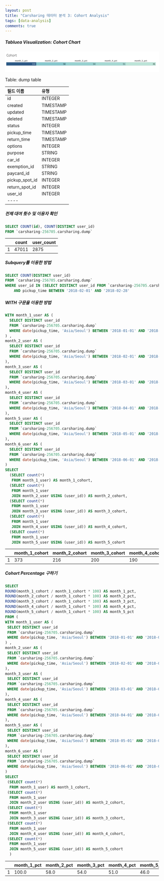 ```yaml
---
layout: post
title: "Carsharing 데이터 분석 3: Cohort Analysis"
tags: [data-analysis]
comments: true
---
```


##### Tabluea Visualization: Cohort Chart
![Cohort](../images/2019-10-22-Carsharing-Data-Analysis-3.png)

Table: dump table

| 필드 이름 | 유형 |
|:---|:---|
| id  | INTEGER  |
| created  | TIMESTAMP  |
| updated  | TIMESTAMP  |
| deleted  | TIMESTAMP  |
| status  | INTEGER  |
| pickup_time  | TIMESTAMP  |
| return_time  | TIMESTAMP  |
| options  | INTEGER  |
| purpose  | STRING  |
| car_id  | INTEGER  |
| exemption_id  | STRING  |
| paycard_id  | STRING  |
| pickup_spot_id  | INTEGER  |
| return_spot_id  | INTEGER  |
| user_id  | INTEGER  |
|----

##### 전체 대여 횟수 및 이용자 확인

```sql
SELECT COUNT(id), COUNT(DISTINCT user_id)
FROM `carsharing-256705.carsharing.dump`
```

|   | count | user_count |
|---|-------|------------|
| 1 | 47011 | 2875       |

##### Subquery를 이용한 방법

```sql
SELECT COUNT(DISTINCT user_id)
FROM `carsharing-256705.carsharing.dump`
WHERE user_id IN (SELECT DISTINCT user_id FROM `carsharing-256705.carsharing.dump` WHERE pickup_time BETWEEN '2018-01-01' AND '2018-01-31')
    AND pickup_time BETWEEN '2018-02-01' AND '2018-02-28'
```


##### WITH 구문을 이용한 방법

```sql
WITH month_1_user AS (
  SELECT DISTINCT user_id
  FROM `carsharing-256705.carsharing.dump`
  WHERE date(pickup_time, 'Asia/Seoul') BETWEEN '2018-01-01' AND '2018-01-30'
) ,
month_2_user AS (
  SELECT DISTINCT user_id
  FROM `carsharing-256705.carsharing.dump`
  WHERE date(pickup_time, 'Asia/Seoul') BETWEEN '2018-02-01' AND '2018-02-28'
),
month_3_user AS (
  SELECT DISTINCT user_id
  FROM `carsharing-256705.carsharing.dump`
  WHERE date(pickup_time, 'Asia/Seoul') BETWEEN '2018-03-01' AND '2018-03-30'
),
month_4_user AS (
  SELECT DISTINCT user_id
  FROM `carsharing-256705.carsharing.dump`
  WHERE date(pickup_time, 'Asia/Seoul') BETWEEN '2018-04-01' AND '2018-04-30'
),
month_5_user AS (
  SELECT DISTINCT user_id
  FROM `carsharing-256705.carsharing.dump`
  WHERE date(pickup_time, 'Asia/Seoul') BETWEEN '2018-05-01' AND '2018-05-30'
),
month_6_user AS (
  SELECT DISTINCT user_id
  FROM `carsharing-256705.carsharing.dump`
  WHERE date(pickup_time, 'Asia/Seoul') BETWEEN '2018-06-01' AND '2018-06-28'
)
SELECT 
  (SELECT count(*) 
   FROM month_1_user) AS month_1_cohort,
  (SELECT count(*)
   FROM month_1_user
   JOIN month_2_user USING (user_id)) AS month_2_cohort,
  (SELECT count(*)
   FROM month_1_user
   JOIN month_3_user USING (user_id)) AS month_3_cohort,
  (SELECT count(*)
   FROM month_1_user
   JOIN month_4_user USING (user_id)) AS month_4_cohort,
  (SELECT count(*)
   FROM month_1_user
   JOIN month_5_user USING (user_id)) AS month_5_cohort
   ```

|   | month_1_cohort | month_2_cohort | month_3_cohort | month_4_cohort | month_5_cohort |
|---|----------------|----------------|----------------|----------------|----------------|
| 1 | 373            | 216            | 200            | 190            | 170            |


##### Cohort Percentage 구하기

   ```sql
SELECT
  ROUND(month_1_cohort / month_1_cohort * 100) AS month_1_pct,
  ROUND(month_2_cohort / month_1_cohort * 100) AS month_2_pct,
  ROUND(month_3_cohort / month_1_cohort * 100) AS month_3_pct,
  ROUND(month_4_cohort / month_1_cohort * 100) AS month_4_pct,
  ROUND(month_5_cohort / month_1_cohort * 100) AS month_5_pct
 FROM (
  WITH month_1_user AS (
    SELECT DISTINCT user_id
    FROM `carsharing-256705.carsharing.dump`
    WHERE date(pickup_time, 'Asia/Seoul') BETWEEN '2018-01-01' AND '2018-01-30'
  ) ,
  month_2_user AS (
    SELECT DISTINCT user_id
    FROM `carsharing-256705.carsharing.dump`
    WHERE date(pickup_time, 'Asia/Seoul') BETWEEN '2018-02-01' AND '2018-02-28'
  ),
  month_3_user AS (
    SELECT DISTINCT user_id
    FROM `carsharing-256705.carsharing.dump`
    WHERE date(pickup_time, 'Asia/Seoul') BETWEEN '2018-03-01' AND '2018-03-30'
  ),
  month_4_user AS (
    SELECT DISTINCT user_id
    FROM `carsharing-256705.carsharing.dump`
    WHERE date(pickup_time, 'Asia/Seoul') BETWEEN '2018-04-01' AND '2018-04-30'
  ),
  month_5_user AS (
    SELECT DISTINCT user_id
    FROM `carsharing-256705.carsharing.dump`
    WHERE date(pickup_time, 'Asia/Seoul') BETWEEN '2018-05-01' AND '2018-05-30'
  ),
  month_6_user AS (
    SELECT DISTINCT user_id
    FROM `carsharing-256705.carsharing.dump`
    WHERE date(pickup_time, 'Asia/Seoul') BETWEEN '2018-06-01' AND '2018-06-28'
  )
  SELECT 
    (SELECT count(*) 
     FROM month_1_user) AS month_1_cohort,
    (SELECT count(*)
     FROM month_1_user
     JOIN month_2_user USING (user_id)) AS month_2_cohort,
    (SELECT count(*)
     FROM month_1_user
     JOIN month_3_user USING (user_id)) AS month_3_cohort,
    (SELECT count(*)
     FROM month_1_user
     JOIN month_4_user USING (user_id)) AS month_4_cohort,
    (SELECT count(*)
     FROM month_1_user
     JOIN month_5_user USING (user_id)) AS month_5_cohort
     )
```

|   | month_1_pct | month_2_pct | month_3_pct | month_4_pct | month_5_pct |
|---|-------------|-------------|-------------|-------------|-------------|
| 1 | 100.0       | 58.0        | 54.0        | 51.0        | 46.0        |
